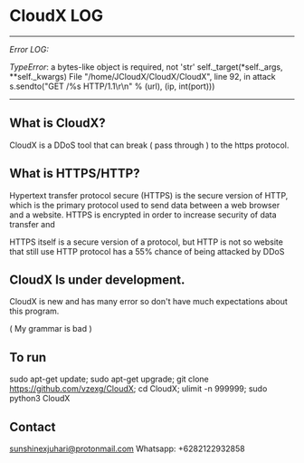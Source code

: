 # CloudX LOG
---------------------
*Error LOG:*

*TypeError*: a bytes-like object is required, not 'str'
    self._target(*self._args, **self._kwargs)
  File "/home/JCloudX/CloudX/CloudX", line 92, in attack
    s.sendto("GET /%s HTTP/1.1\r\n" % (url), (ip, int(port)))

----------------------


## What is CloudX?
CloudX is a DDoS tool that can break ( pass through ) to the https protocol.

## What is HTTPS/HTTP?
Hypertext transfer protocol secure (HTTPS) is the secure version of HTTP, which is the primary protocol used to send data between a web browser and a website. HTTPS is encrypted in order to increase security of data transfer and 

HTTPS itself is a secure version of a protocol, but HTTP is not so website that still use HTTP protocol has a 55% chance of being attacked by DDoS

## CloudX Is under development.
CloudX is new and has many error so don't have much expectations about this program.

( My grammar is bad )

## To run
sudo apt-get update; sudo apt-get upgrade; git clone https://github.com/vzexg/CloudX; cd CloudX; ulimit -n 999999; sudo python3 CloudX

## Contact
sunshinexjuhari@protonmail.com
Whatsapp: +6282122932858
